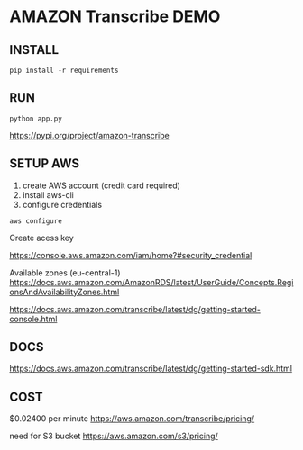 # AMAZON Transcribe DEMO

## INSTALL

```
pip install -r requirements
```

## RUN

```
python app.py
```

https://pypi.org/project/amazon-transcribe

## SETUP AWS

1. create AWS account (credit card required)
2. install aws-cli
3. configure credentials

```
aws configure
```

Create acess key

https://console.aws.amazon.com/iam/home?#security_credential

Available zones (eu-central-1)
https://docs.aws.amazon.com/AmazonRDS/latest/UserGuide/Concepts.RegionsAndAvailabilityZones.html

https://docs.aws.amazon.com/transcribe/latest/dg/getting-started-console.html

## DOCS

https://docs.aws.amazon.com/transcribe/latest/dg/getting-started-sdk.html

## COST

$0.02400 per minute
https://aws.amazon.com/transcribe/pricing/

need for S3 bucket
https://aws.amazon.com/s3/pricing/
